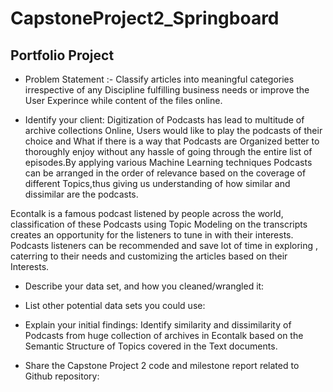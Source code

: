 # CapstoneProject2_Springboard
## Portfolio Project 
* Problem Statement :- Classify articles into meaningful categories irrespective of any Discipline fulfilling business needs or improve the User Experince while content of the files online.

* Identify your client: Digitization of Podcasts has lead to multitude of archive collections Online, Users would like to play the podcasts of their choice and What if there is a way that Podcasts are Organized better to thoroughly enjoy without any hassle of going through the entire list of episodes.By applying various Machine Learning techniques Podcasts can be arranged in the order of relevance based on the coverage of different Topics,thus giving us understanding of how similar and dissimilar are the podcasts.

Econtalk is a famous podcast listened by people across the world, classification of these Podcasts using Topic Modeling on the transcripts creates an opportunity for the listeners to tune in with their interests. Podcasts listeners can be recommended and save lot of time in exploring , caterring to their needs and customizing the articles based on their Interests.

* Describe your data set, and how you cleaned/wrangled it:


* List other potential data sets you could use:

* Explain your initial findings:
Identify similarity and dissimilarity of Podcasts from huge collection of archives in Econtalk based on the Semantic Structure of Topics covered in the Text documents.

* Share the Capstone Project 2 code and milestone report related to Github repository:
